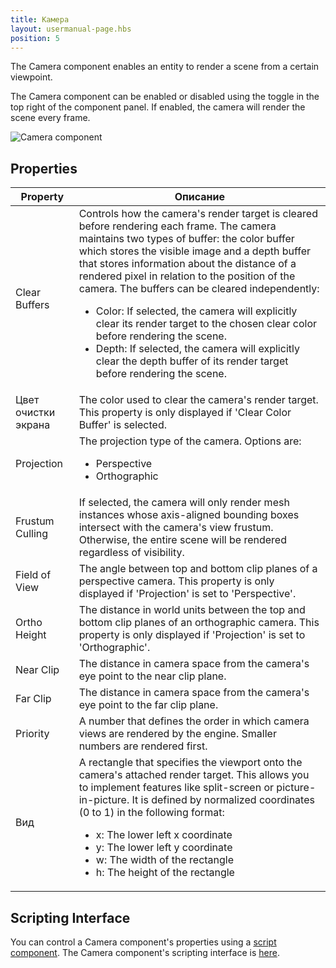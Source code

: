 ```yaml
---
title: Камера
layout: usermanual-page.hbs
position: 5
---
```


The Camera component enables an entity to render a scene from a certain viewpoint.

The Camera component can be enabled or disabled using the toggle in the top right of the component panel. If enabled, the camera will render the scene every frame.

![Camera component][1]

## Properties

| Property        | Описание |
|-----------------|-------------|
| Clear Buffers   | Controls how the camera's render target is cleared before rendering each frame. The camera maintains two types of buffer: the color buffer which stores the visible image and a depth buffer that stores information about the distance of a rendered pixel in relation to the position of the camera. The buffers can be cleared independently: <ul><li>Color: If selected, the camera will explicitly clear its render target to the chosen clear color before rendering the scene.</li><li>Depth: If selected, the camera will explicitly clear the depth buffer of its render target before rendering the scene.</li></ul> |
| Цвет очистки экрана     | The color used to clear the camera's render target.  This property is only displayed if 'Clear Color Buffer' is selected. |
| Projection      | The projection type of the camera. Options are: <ul><li>Perspective</li><li>Orthographic</li></ul> |
| Frustum Culling | If selected, the camera will only render mesh instances whose axis-aligned bounding boxes intersect with the camera's view frustum. Otherwise, the entire scene will be rendered regardless of visibility. |
| Field of View   | The angle between top and bottom clip planes of a perspective camera. This property is only displayed if 'Projection' is set to 'Perspective'. |
| Ortho Height    | The distance in world units between the top and bottom clip planes of an orthographic camera. This property is only displayed if 'Projection' is set to 'Orthographic'. |
| Near Clip       | The distance in camera space from the camera's eye point to the near clip plane. |
| Far Clip        | The distance in camera space from the camera's eye point to the far clip plane. |
| Priority        | A number that defines the order in which camera views are rendered by the engine. Smaller numbers are rendered first. |
| Вид        | A rectangle that specifies the viewport onto the camera's attached render target. This allows you to implement features like split-screen or picture-in-picture. It is defined by normalized coordinates (0 to 1) in the following format: <ul><li>x: The lower left x coordinate</li><li>y: The lower left y coordinate</li><li>w: The width of the rectangle</li><li>h: The height of the rectangle</li></ul> |

## Scripting Interface

You can control a Camera component's properties using a [script component][2]. The Camera component's scripting interface is [here][3].

[1]: /images/user-manual/scenes/components/component-camera.png
[2]: /user-manual/packs/components/script
[3]: /api/pc.CameraComponent.html
